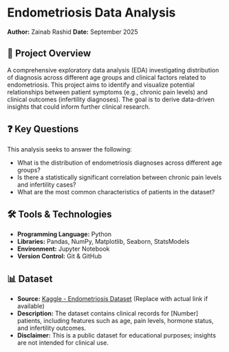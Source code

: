 # Endometriosis Data Analysis
**Author:** Zainab Rashid
**Date:** September 2025
## 📖 Project Overview
A comprehensive exploratory data analysis (EDA) investigating distribution of diagnosis across different age groups and clinical factors related to endometriosis. 
This project aims to identify and visualize potential relationships between patient symptoms (e.g., chronic pain levels) and clinical outcomes (infertility diagnoses). 
The goal is to derive data-driven insights that could inform further clinical research.

## ❓ Key Questions
This analysis seeks to answer the following:
- What is the distribution of endometriosis diagnoses across different age groups?
- Is there a statistically significant correlation between chronic pain levels and infertility cases?
- What are the most common characteristics of patients in the dataset?

## 🛠️ Tools & Technologies
- **Programming Language:** Python
- **Libraries:** Pandas, NumPy, Matplotlib, Seaborn, StatsModels
- **Environment:** Jupyter Notebook
- **Version Control:** Git & GitHub

## 📊 Dataset
- **Source:** [Kaggle - Endometriosis Dataset](https://www.kaggle.com/datasets/.../) (Replace with actual link if available)
- **Description:** The dataset contains clinical records for [Number] patients, including features such as age, pain levels, hormone status, and infertility outcomes.
- **Disclaimer:** This is a public dataset for educational purposes; insights are not intended for clinical use.
